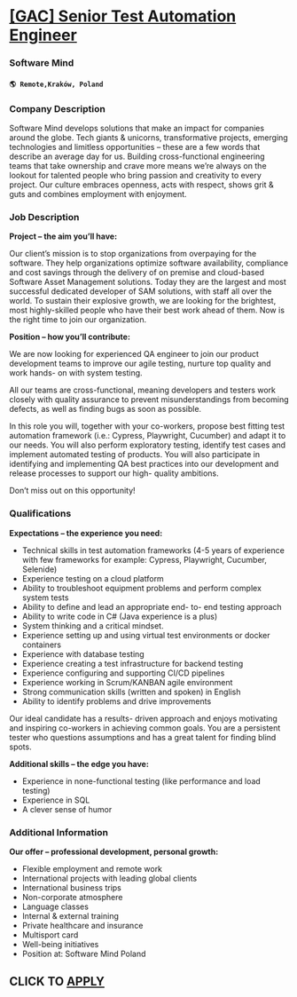 # [[GAC] Senior Test Automation Engineer](https://www.remotewlb.com/apply/gac-senior-test-automation-engineer)  
### Software Mind  
#### `🌎 Remote,Kraków, Poland`  

### **Company Description**

Software Mind develops solutions that make an impact for companies around the globe. Tech giants & unicorns, transformative projects, emerging technologies and limitless opportunities – these are a few words that describe an average day for us. Building cross-functional engineering teams that take ownership and crave more means we’re always on the lookout for talented people who bring passion and creativity to every project. Our culture embraces openness, acts with respect, shows grit & guts and combines employment with enjoyment.

###  **Job Description**

 **Project – the aim you’ll have:**

Our client’s mission is to stop organizations from overpaying for the software. They help organizations optimize software availability, compliance and cost savings through the delivery of on premise and cloud-based Software Asset Management solutions. Today they are the largest and most successful dedicated developer of SAM solutions, with staff all over the world. To sustain their explosive growth, we are looking for the brightest, most highly-skilled people who have their best work ahead of them. Now is the right time to join our organization.

 **Position – how you’ll contribute:**

We are now looking for experienced QA engineer to join our product development teams to improve our agile testing, nurture top quality and work hands- on with system testing.

All our teams are cross-functional, meaning developers and testers work closely with quality assurance to prevent misunderstandings from becoming defects, as well as finding bugs as soon as possible.

In this role you will, together with your co-workers, propose best fitting test automation framework (i.e.: Cypress, Playwright, Cucumber) and adapt it to our needs. You will also perform exploratory testing, identify test cases and implement automated testing of products. You will also participate in identifying and implementing QA best practices into our development and release processes to support our high- quality ambitions.

Don’t miss out on this opportunity!

###  **Qualifications**

 **Expectations – the experience you need:**

  * Technical skills in test automation frameworks (4-5 years of experience with few frameworks for example: Cypress, Playwright, Cucumber, Selenide) 
  * Experience testing on a cloud platform 
  * Ability to troubleshoot equipment problems and perform complex system tests 
  * Ability to define and lead an appropriate end- to- end testing approach 
  * Ability to write code in C# (Java experience is a plus)
  * System thinking and a critical mindset. 
  * Experience setting up and using virtual test environments or docker containers 
  * Experience with database testing 
  * Experience creating a test infrastructure for backend testing 
  * Experience configuring and supporting CI/CD pipelines 
  * Experience working in Scrum/KANBAN agile environment 
  * Strong communication skills (written and spoken) in English 
  * Ability to identify problems and drive improvements 

Our ideal candidate has a results- driven approach and enjoys motivating and inspiring co-workers in achieving common goals. You are a persistent tester who questions assumptions and has a great talent for finding blind spots.

 **Additional skills – the edge you have:**

  * Experience in none-functional testing (like performance and load testing) 
  * Experience in SQL
  * A clever sense of humor

###  **Additional Information**

 **Our offer – professional development, personal growth:**

  * Flexible employment and remote work 
  * International projects with leading global clients 
  * International business trips 
  * Non-corporate atmosphere 
  * Language classes 
  * Internal & external training 
  * Private healthcare and insurance 
  * Multisport card 
  * Well-being initiatives 
  * Position at: Software Mind Poland

  
## CLICK TO [APPLY](https://www.remotewlb.com/apply/gac-senior-test-automation-engineer)


